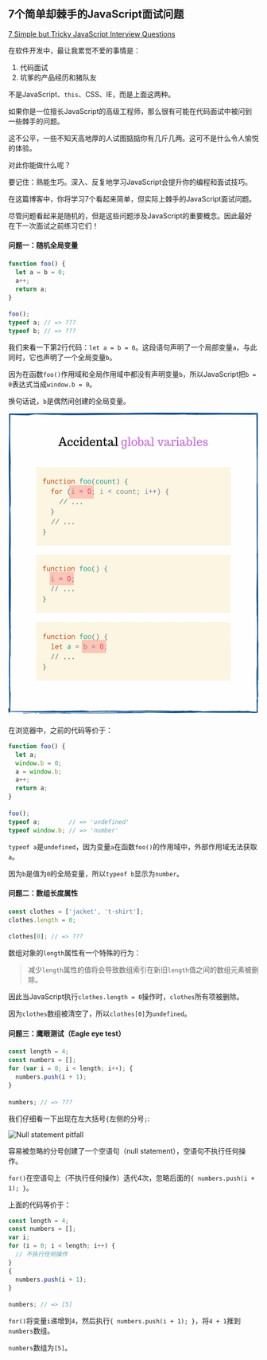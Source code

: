 ## 7个简单却棘手的JavaScript面试问题

[7 Simple but Tricky JavaScript Interview Questions](https://dmitripavlutin.com/simple-but-tricky-javascript-interview-questions/)

在软件开发中，最让我累觉不爱的事情是：

1. 代码面试
2. 坑爹的产品经历和猪队友

不是JavaScript、`this`、CSS、IE，而是上面这两种。

如果你是一位擅长JavaScript的高级工程师，那么很有可能在代码面试中被问到一些棘手的问题。

这不公平，一些不知天高地厚的人试图掂掂你有几斤几两。这可不是什么令人愉悦的体验。

对此你能做什么呢？

要记住：熟能生巧。深入、反复地学习JavaScript会提升你的编程和面试技巧。

在这篇博客中，你将学习7个看起来简单，但实际上棘手的JavaScript面试问题。

尽管问题看起来是随机的，但是这些问题涉及JavaScript的重要概念。因此最好在下一次面试之前练习它们！

#### 问题一：随机全局变量
```javascript
function foo() {
  let a = b = 0;
  a++;
  return a;
}

foo();
typeof a; // => ???
typeof b; // => ???
```
我们来看一下第2行代码：`let a = b = 0`。这段语句声明了一个局部变量`a`，与此同时，它也声明了一个全局变量`b`。

因为在函数`foo()`作用域和全局作用域中都没有声明变量`b`，所以JavaScript把`b = 0`表达式当成`window.b = 0`。

换句话说，`b`是偶然间创建的全局变量。

<img src="../img/accitental-global-variables.webp" width = "536" height = "610" alt="Accidental global variables" />

在浏览器中，之前的代码等价于：
```javascript
function foo() {
  let a;
  window.b = 0;
  a = window.b;
  a++;
  return a;
}

foo();
typeof a;        // => 'undefined' 
typeof window.b; // => 'number'
```
`typeof a`是`undefined`，因为变量`a`在函数`foo()`的作用域中，外部作用域无法获取`a`。

因为`b`是值为`0`的全局变量，所以`typeof b`显示为`number`。

#### 问题二：数组长度属性
```javascript
const clothes = ['jacket', 't-shirt'];
clothes.length = 0;

clothes[0]; // => ???
```
数组对象的`length`属性有一个特殊的行为：
> 减少`length`属性的值将会导致数组索引在新旧`length`值之间的数组元素被删除。

因此当JavaScript执行`clothes.length = 0`操作时，`clothes`所有项被删除。

因为`clothes`数组被清空了，所以`clothes[0]`为`undefined`。

#### 问题三：鹰眼测试（Eagle eye test）
```javascript
const length = 4;
const numbers = [];
for (var i = 0; i < length; i++); {
  numbers.push(i + 1);
}

numbers; // => ???
```
我们仔细看一下出现在左大括号`{`左侧的分号`;`:

<img src="../img/null-statement-pitfall" width = "536" height = "610" alt="Null statement pitfall" />

容易被忽略的分号创建了一个空语句（null statement），空语句不执行任何操作。

`for()`在空语句上（不执行任何操作）迭代4次，忽略后面的`{ numbers.push(i + 1); }`。

上面的代码等价于：
```javascript
const length = 4;
const numbers = [];
var i;
for (i = 0; i < length; i++) {
  // 不执行任何操作
}
{
  numbers.push(i + 1);
}

numbers; // => [5]
```
`for()`将变量`i`递增到`4`，然后执行`{ numbers.push(i + 1); }`，将`4 + 1`推到`numbers`数组。

`numbers`数组为`[5]`。
